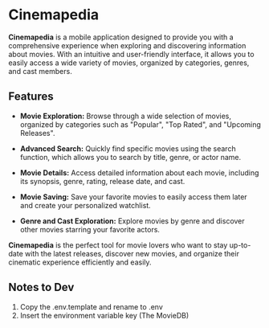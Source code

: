 # Cinemapedia

**Cinemapedia** is a mobile application designed to provide you with a comprehensive experience when exploring and discovering information about movies. With an intuitive and user-friendly interface, it allows you to easily access a wide variety of movies, organized by categories, genres, and cast members.

## Features

- **Movie Exploration:** Browse through a wide selection of movies, organized by categories such as "Popular", "Top Rated", and "Upcoming Releases".

- **Advanced Search:** Quickly find specific movies using the search function, which allows you to search by title, genre, or actor name.

- **Movie Details:** Access detailed information about each movie, including its synopsis, genre, rating, release date, and cast.

- **Movie Saving:** Save your favorite movies to easily access them later and create your personalized watchlist.

- **Genre and Cast Exploration:** Explore movies by genre and discover other movies starring your favorite actors.

**Cinemapedia** is the perfect tool for movie lovers who want to stay up-to-date with the latest releases, discover new movies, and organize their cinematic experience efficiently and easily.

## Notes to Dev

1. Copy the .env.template and rename to .env
2. Insert the environment variable key (The MovieDB)